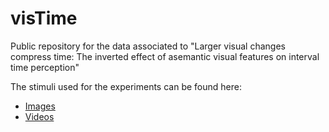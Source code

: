 # visTime
Public repository for the data associated to "Larger visual changes compress time: The inverted effect of asemantic visual features on interval time perception"

The stimuli used for the experiments can be found here: 
- [Images](https://drive.google.com/file/d/1Lvjmk5GS9-RQOmFZYPIEaVzPv8nfFy5Z/view?usp=sharing)
- [Videos](https://drive.google.com/file/d/1LtfRuScg-HQ5PrUn8AYEUrYEeC-l1Q8-/view?usp=sharing)
